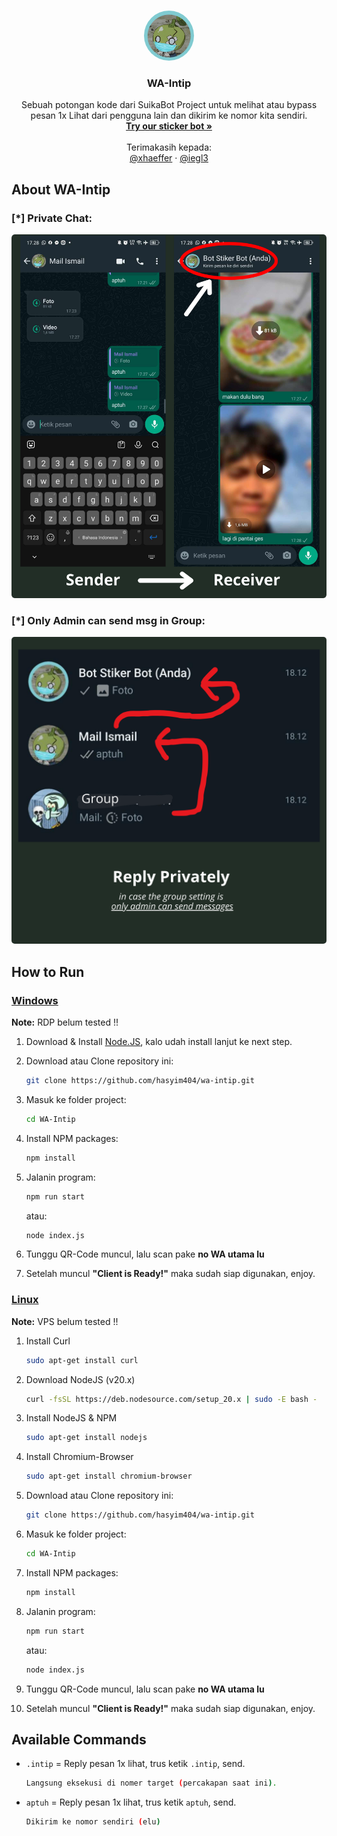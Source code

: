 <a name="readme-top"></a>

<!-- PROJECT LOGO -->
<br />
<div align="center">
  <a href="https://github.com/hasyim404/wa-intip/blob/master/temp/suika.png">
    <img style="border-radius: 50%;" src="temp/suika.png" alt="Logo" width="80" height="80">
  </a>

  <h3 align="center">WA-Intip</h3>

  <p align="center">
    Sebuah potongan kode dari SuikaBot Project untuk melihat atau bypass pesan 1x Lihat dari pengguna lain dan dikirim ke nomor kita sendiri.
    <br />
    <a href="https://github.com/othneildrew/Best-README-Template"><strong>Try our sticker bot »</strong></a>
    <br />
    <br />
    Terimakasih kepada:
    <br />
    <a href="https://github.com/xhaeffer">@xhaeffer</a>
    ·
    <a href="https://github.com/iegl3">@iegl3 </a>
  </p>
</div>

<!-- ABOUT THE PROJECT -->

## About WA-Intip

### [*] Private Chat:

<div align="center">
    <a href="https://github.com/hasyim404/wa-intip/blob/master/assets/img/private-msg.png">
    <img style="border-radius: 1%" src="assets/img/private-msg.png">
    </a>
</div>

### [*] Only Admin can send msg in Group:

<div align="center">
    <a href="https://github.com/hasyim404/wa-intip/blob/master/assets/img/only-admin-can-send-msg-group.png">
    <img style="border-radius: 1%" src="assets/img/only-admin-can-send-msg-group.png">
    </a>
</div>

## How to Run

### <ins> Windows </ins>

**Note:** RDP belum tested !! </br>

<!-- **Note:** Kalo error coba ganti path **../chrome.exe** nya lalu sesuaikan sama punya lu. -->

1. Download & Install [Node.JS](https://nodejs.org/en), kalo udah install lanjut ke next step.

2. Download atau Clone repository ini:

   ```sh
   git clone https://github.com/hasyim404/wa-intip.git
   ```

3. Masuk ke folder project:

   ```sh
   cd WA-Intip
   ```

4. Install NPM packages:

   ```sh
   npm install
   ```

5. Jalanin program:

   ```sh
   npm run start
   ```

   atau:

   ```sh
   node index.js
   ```

6. Tunggu QR-Code muncul, lalu scan pake **no WA utama lu**

7. Setelah muncul **"Client is Ready!"** maka sudah siap digunakan, enjoy.

### <ins>Linux</ins>

**Note:** VPS belum tested !! </br>

<!-- - _Coming soon_ -->

1. Install Curl

   ```sh
   sudo apt-get install curl
   ```

2. Download NodeJS (v20.x)

   ```sh
   curl -fsSL https://deb.nodesource.com/setup_20.x | sudo -E bash -
   ```

3. Install NodeJS & NPM

   ```sh
   sudo apt-get install nodejs
   ```

4. Install Chromium-Browser

   ```sh
   sudo apt-get install chromium-browser
   ```

5. Download atau Clone repository ini:

   ```sh
   git clone https://github.com/hasyim404/wa-intip.git
   ```

6. Masuk ke folder project:

   ```sh
   cd WA-Intip
   ```

7. Install NPM packages:

   ```sh
   npm install
   ```

8. Jalanin program:

   ```sh
   npm run start
   ```

   atau:

   ```sh
   node index.js
   ```

9. Tunggu QR-Code muncul, lalu scan pake **no WA utama lu**

10. Setelah muncul **"Client is Ready!"** maka sudah siap digunakan, enjoy.

## Available Commands

- `.intip` = Reply pesan 1x lihat, trus ketik `.intip`, send.

  ```sh
  Langsung eksekusi di nomer target (percakapan saat ini).
  ```

- `aptuh` = Reply pesan 1x lihat, trus ketik `aptuh`, send.
  ```sh
  Dikirim ke nomor sendiri (elu)
  ```
